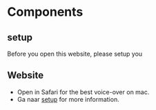 
# Components

## setup
Before you open this website, please setup you


## Website
* Open in Safari for the best voice-over on mac.
* Ga naar [setup](https://iiyama12.github.io/cssttr/setup) for more information.
